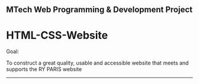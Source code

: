 ## MTech Web Programming & Development Project

# HTML-CSS-Website

Goal:

To construct a great quality, usable and accessible website that meets and supports the RY PARIS website

---